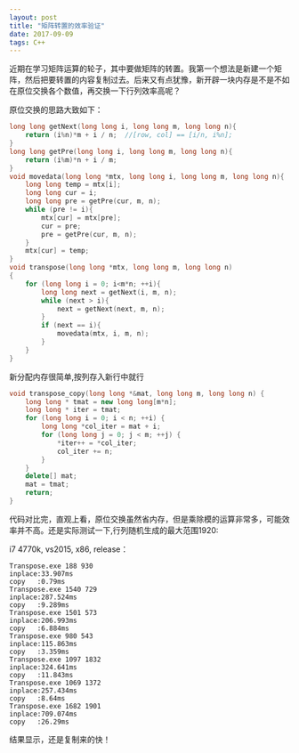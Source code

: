 ```yaml
---
layout: post
title: "矩阵转置的效率验证"
date: 2017-09-09 
tags: C++  
---
```


近期在学习矩阵运算的轮子，其中要做矩阵的转置。我第一个想法是新建一个矩阵，然后把要转置的内容复制过去。后来又有点犹豫，新开辟一块内存是不是不如在原位交换各个数值，再交换一下行列效率高呢？

原位交换的思路大致如下：
```C++
long long getNext(long long i, long long m, long long n){
	return (i%n)*m + i / n;  //[row, col] == [i/n, i%n];
}
long long getPre(long long i, long long m, long long n){
	return (i%m)*n + i / m;
}
void movedata(long long *mtx, long long i, long long m, long long n){
	long long temp = mtx[i];
	long long cur = i;
	long long pre = getPre(cur, m, n);
	while (pre != i){
		mtx[cur] = mtx[pre];
		cur = pre;
		pre = getPre(cur, m, n);
	}
	mtx[cur] = temp;
}
void transpose(long long *mtx, long long m, long long n)
{
	for (long long i = 0; i<m*n; ++i){
		long long next = getNext(i, m, n);
		while (next > i){
			next = getNext(next, m, n);
        }
		if (next == i){
			movedata(mtx, i, m, n);
        }
	}
}
```
新分配内存很简单,按列存入新行中就行
```C++
void transpose_copy(long long *&mat, long long m, long long n) {
	long long * tmat = new long long[m*n];
	long long * iter = tmat;
	for (long long i = 0; i < n; ++i) {
		long long *col_iter = mat + i;
		for (long long j = 0; j < m; ++j) {
			*iter++ = *col_iter;
			col_iter += n;
		}
	}
	delete[] mat;
	mat = tmat;
	return;
}
```
代码对比完，直观上看，原位交换虽然省内存，但是乘除模的运算非常多，可能效率并不高。还是实际测试一下,行列随机生成的最大范围1920:

i7 4770k, vs2015, x86, release：
```
Transpose.exe 188 930
inplace:33.907ms
copy   :0.79ms
Transpose.exe 1540 729
inplace:287.524ms
copy   :9.289ms
Transpose.exe 1501 573
inplace:206.993ms
copy   :6.884ms
Transpose.exe 980 543
inplace:115.863ms
copy   :3.359ms
Transpose.exe 1097 1832
inplace:324.641ms
copy   :11.843ms
Transpose.exe 1069 1372
inplace:257.434ms
copy   :8.64ms
Transpose.exe 1682 1901
inplace:709.074ms
copy   :26.29ms
```
结果显示，还是复制来的快！
